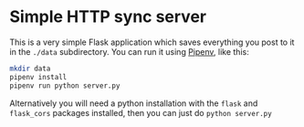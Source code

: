 # Simple HTTP sync server

This is a very simple Flask application which saves everything you post to it in the `./data` subdirectory. You can run it using [Pipenv](https://github.com/pypa/pipenv), like this:

```bash
mkdir data
pipenv install
pipenv run python server.py
```

Alternatively you will need a python installation with the `flask` and `flask_cors` packages installed, then you can just do `python server.py`
